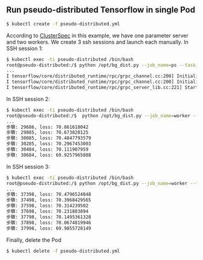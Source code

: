 ## Run pseudo-distributed Tensorflow in single Pod
```bash
$ kubectl create -f pseudo-distributed.yml
```
According to [ClusterSpec](https://github.com/ogre0403/Distributed-GPU-TensorFlow-on-K8S/blob/048c9a1c1792bc7aaff0b843cd8e94daefa795fb/lab02/bg_dist.py#L15) in this example, we have one parameter server  and two workers.  We  create 3 ssh sessions and launch each manually. 
In SSH  session 1: 
```bash
$ kubectl exec -ti pseudo-distributed /bin/bash
root@pseudo-distributed:/$ python /opt/bg_dist.py --job_name=ps --task_index=0
...
I tensorflow/core/distributed_runtime/rpc/grpc_channel.cc:200] Initialize GrpcChannelCache for job ps -> {0 -> localhost:2222}
I tensorflow/core/distributed_runtime/rpc/grpc_channel.cc:200] Initialize GrpcChannelCache for job worker -> {0 -> localhost:2223, 1 -> localhost:2224}
I tensorflow/core/distributed_runtime/rpc/grpc_server_lib.cc:221] Started server with target: grpc://localhost:2222
```
In SSH session 2: 
```bash
$ kubectl exec -ti pseudo-distributed /bin/bash
root@pseudo-distributed:/$  python /opt/bg_dist.py --job_name=worker --task_index=0
...
步驟: 29686, loss: 70.861618042
步驟: 29885, loss: 70.673828125
步驟: 30085, loss: 70.4847793579
步驟: 30285, loss: 70.2967453003
步驟: 30484, loss: 70.111907959
步驟: 30684, loss: 69.9257965088
```
In SSH  session 3: 
```bash
$ kubectl exec -ti pseudo-distributed /bin/bash
root@pseudo-distributed:/$ python /opt/bg_dist.py --job_name=worker --task_index=1
...
步驟: 37398, loss: 70.4796524048
步驟: 37498, loss: 70.3968429565
步驟: 37598, loss: 70.314239502
步驟: 37698, loss: 70.231803894
步驟: 37798, loss: 70.1495361328
步驟: 37898, loss: 70.0674819946
步驟: 37998, loss: 69.9855728149
```
Finally, delete the Pod
```bash
$ kubectl delete -f pseudo-distributed.yml
```
